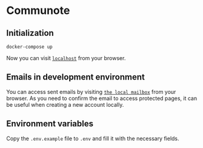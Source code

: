 # Communote

## Initialization 
```
docker-compose up
```

Now you can visit [`localhost`](https://localhost) from your browser.

## Emails in development environment
You can access sent emails by visiting [`the local mailbox`](https://localhost/dev/mailbox) from your browser.
As you need to confirm the email to access protected pages, it can be useful when creating a new account locally.

## Environment variables
Copy the `.env.example` file to `.env` and fill it with the necessary fields.
